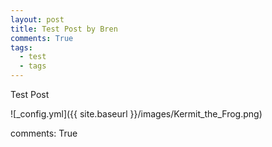 ```yaml
---
layout: post
title: Test Post by Bren
comments: True
tags:
  - test
  - tags
---
```


Test Post

![_config.yml]({{ site.baseurl }}/images/Kermit_the_Frog.png)

comments: True

